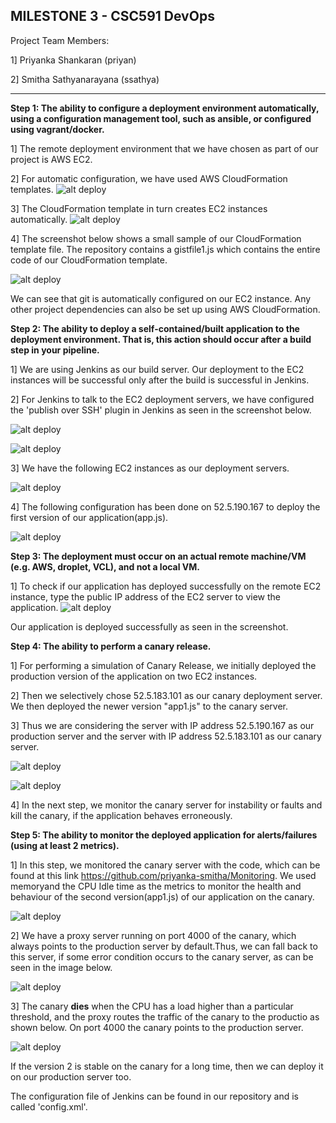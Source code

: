 MILESTONE 3 - CSC591 DevOps
-------------------------------

Project Team Members:

1] Priyanka Shankaran (priyan)

2] Smitha Sathyanarayana (ssathya)

-------------------------------

**Step 1: The ability to configure a deployment environment automatically, using a configuration management tool, such as ansible, or configured using vagrant/docker.**

1] The remote deployment environment that we have chosen as part of our project is AWS EC2. 

2] For automatic configuration, we have used  AWS CloudFormation templates.
![alt deploy](screenshots_deploy/cloudformation.png)

3] The CloudFormation template in turn creates EC2 instances automatically.
![alt deploy](screenshots_deploy/ec2.png)

4] The screenshot below shows a small sample of our CloudFormation template file. The repository contains a gistfile1.js which contains the entire code of our CloudFormation template. 

![alt deploy](screenshots_deploy/gistfile.png)

We can see that git is automatically configured on our EC2 instance. Any other project dependencies can also be set up using AWS CloudFormation.

 

**Step 2: The ability to deploy a self-contained/built application to the deployment environment. That is, this action should occur after a build step in your pipeline.**
 
1] We are using Jenkins as our build server. Our deployment to the EC2 instances will be successful only after the build is successful in Jenkins. 

2] For Jenkins to talk to the EC2 deployment servers, we have configured the 'publish over SSH' plugin in Jenkins as seen in the screenshot below.

![alt deploy](screenshots_deploy/pubssh.png)

![alt deploy](screenshots_deploy/sshserver.png)

3] We have the following EC2 instances as our deployment servers. 

![alt deploy](screenshots_deploy/ec2.png)

4] The following configuration has been done on 52.5.190.167 to deploy the first version of our application(app.js).

![alt deploy](screenshots_deploy/commands.png) 

**Step 3: The deployment must occur on an actual remote machine/VM (e.g. AWS, droplet, VCL), and not a local VM.**


1] To check if our application has deployed successfully on the remote EC2 instance, type the public IP address of the EC2 server to view the application.
![alt deploy](screenshots_deploy/world.png)

Our application is deployed successfully as seen in the screenshot.

**Step 4: The ability to perform a canary release.**

1] For performing a simulation of Canary Release, we initially deployed the production version of the application on two EC2 instances. 

2] Then we selectively chose 52.5.183.101 as our canary deployment server. We then deployed the newer version "app1.js" to the canary server. 

3] Thus we are considering the server with IP address 52.5.190.167 as our production server and the server with IP address 52.5.183.101 as our canary server.

![alt deploy](screenshots_deploy/canary.png)

![alt deploy](screenshots_deploy/blue.png)

4] In the next step, we monitor the canary server for instability or faults and kill the canary, if the application behaves erroneously.

**Step 5: The ability to monitor the deployed application for alerts/failures (using at least 2 metrics).**

1] In this step, we monitored the canary server with the code, which can be found at this link https://github.com/priyanka-smitha/Monitoring. 
We used memoryand the CPU Idle time as the metrics to monitor the health and behaviour of the second version(app1.js) of our application on the canary.

![alt deploy](screenshots_deploy/monitoring.png)

2] We have a proxy server running on port 4000 of the canary, which always points to the production server by default.Thus, we can fall back to this server, if some error condition occurs to the canary server, as can be seen in the image below. 

![alt deploy](screenshots_deploy/canary_code.png)

3] The canary **dies** when the CPU has a load higher than a particular threshold, and the proxy routes the traffic of the canary to the productio as shown below. On port 4000 the canary points to the production server.

![alt deploy](screenshots_deploy/canary_world.png)

If the version 2 is stable on the canary for a long time, then we can deploy it on our production server too.

The configuration file of Jenkins can be found in our repository and is called 'config.xml'. 

